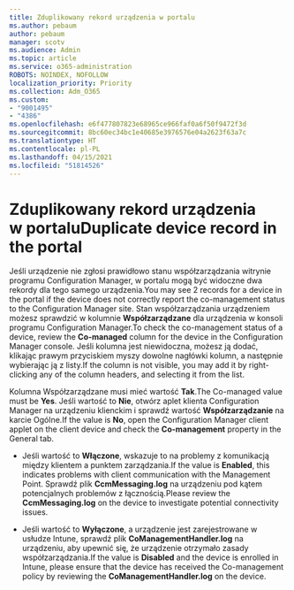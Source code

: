 ```yaml
---
title: Zduplikowany rekord urządzenia w portalu
ms.author: pebaum
author: pebaum
manager: scotv
ms.audience: Admin
ms.topic: article
ms.service: o365-administration
ROBOTS: NOINDEX, NOFOLLOW
localization_priority: Priority
ms.collection: Adm_O365
ms.custom:
- "9001495"
- "4386"
ms.openlocfilehash: e6f477807823e68965ce966faf0a6f50f9472f3d
ms.sourcegitcommit: 8bc60ec34bc1e40685e3976576e04a2623f63a7c
ms.translationtype: HT
ms.contentlocale: pl-PL
ms.lasthandoff: 04/15/2021
ms.locfileid: "51814526"
---
```

# <a name="duplicate-device-record-in-the-portal"></a><span data-ttu-id="504b2-102">Zduplikowany rekord urządzenia w portalu</span><span class="sxs-lookup"><span data-stu-id="504b2-102">Duplicate device record in the portal</span></span>

<span data-ttu-id="504b2-103">Jeśli urządzenie nie zgłosi prawidłowo stanu współzarządzania witrynie programu Configuration Manager, w portalu mogą być widoczne dwa rekordy dla tego samego urządzenia.</span><span class="sxs-lookup"><span data-stu-id="504b2-103">You may see 2 records for a device in the portal if the device does not correctly report the co-management status to the Configuration Manager site.</span></span> <span data-ttu-id="504b2-104">Stan współzarządzania urządzeniem możesz sprawdzić w kolumnie **Współzarządzane** dla urządzenia w konsoli programu Configuration Manager.</span><span class="sxs-lookup"><span data-stu-id="504b2-104">To check the co-management status of a device, review the **Co-managed** column for the device in the Configuration Manager console.</span></span> <span data-ttu-id="504b2-105">Jeśli kolumna jest niewidoczna, możesz ją dodać, klikając prawym przyciskiem myszy dowolne nagłówki kolumn, a następnie wybierając ją z listy.</span><span class="sxs-lookup"><span data-stu-id="504b2-105">If the column is not visible, you may add it by right-clicking any of the column headers, and selecting it from the list.</span></span>

<span data-ttu-id="504b2-106">Kolumna Współzarządzane musi mieć wartość **Tak**.</span><span class="sxs-lookup"><span data-stu-id="504b2-106">The Co-managed value must be **Yes**.</span></span> <span data-ttu-id="504b2-107">Jeśli wartość to **Nie**, otwórz aplet klienta Configuration Manager na urządzeniu klienckim i sprawdź wartość **Współzarządzanie** na karcie Ogólne.</span><span class="sxs-lookup"><span data-stu-id="504b2-107">If the value is **No**, open the Configuration Manager client applet on the client device and check the **Co-management** property in the General tab.</span></span>

- <span data-ttu-id="504b2-108">Jeśli wartość to **Włączone**, wskazuje to na problemy z komunikacją między klientem a punktem zarządzania.</span><span class="sxs-lookup"><span data-stu-id="504b2-108">If the value is **Enabled**, this indicates problems with client communication with the Management Point.</span></span> <span data-ttu-id="504b2-109">Sprawdź plik **CcmMessaging.log** na urządzeniu pod kątem potencjalnych problemów z łącznością.</span><span class="sxs-lookup"><span data-stu-id="504b2-109">Please review the **CcmMessaging.log** on the device to investigate potential connectivity issues.</span></span>

- <span data-ttu-id="504b2-110">Jeśli wartość to **Wyłączone**, a urządzenie jest zarejestrowane w usłudze Intune, sprawdź plik **CoManagementHandler.log** na urządzeniu, aby upewnić się, że urządzenie otrzymało zasady współzarządzania.</span><span class="sxs-lookup"><span data-stu-id="504b2-110">If the value is **Disabled** and the device is enrolled in Intune, please ensure that the device has received the Co-management policy by reviewing the **CoManagementHandler.log** on the device.</span></span>
